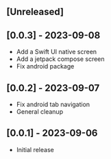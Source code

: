 ## [Unreleased]

## [0.0.3] - 2023-09-08

- Add a Swift UI native screen
- Add a jetpack compose screen
- Fix android package

## [0.0.2] - 2023-09-07

- Fix android tab navigation
- General cleanup

## [0.0.1] - 2023-09-06

- Initial release
